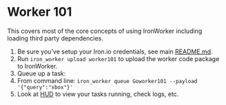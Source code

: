 # Worker 101

This covers most of the core concepts of using IronWorker including loading third party
dependencies.

1. Be sure you've setup your Iron.io credentials, see main [README.md](https://github.com/iron-io/iron_worker_examples).
1. Run `iron_worker upload worker101` to upload the worker code package to IronWorker.
1. Queue up a task:
  1. From command line: `iron_worker queue Goworker101 --payload '{"query":"xbox"}'`
1. Look at [HUD](https://hud.iron.io) to view your tasks running, check logs, etc.
